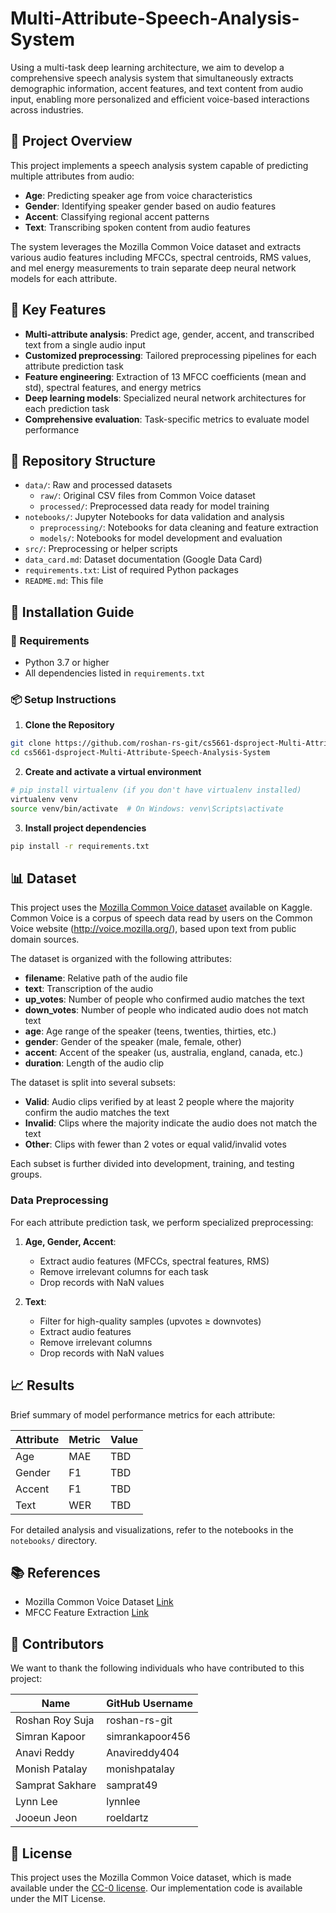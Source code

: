 # Multi-Attribute-Speech-Analysis-System

Using a multi-task deep learning architecture, we aim to develop a comprehensive speech analysis system that simultaneously extracts demographic information, accent features, and text content from audio input, enabling more personalized and efficient voice-based interactions across industries.

## 🎯 Project Overview

This project implements a speech analysis system capable of predicting multiple attributes from audio:
- **Age**: Predicting speaker age from voice characteristics
- **Gender**: Identifying speaker gender based on audio features
- **Accent**: Classifying regional accent patterns
- **Text**: Transcribing spoken content from audio features

The system leverages the Mozilla Common Voice dataset and extracts various audio features including MFCCs, spectral centroids, RMS values, and mel energy measurements to train separate deep neural network models for each attribute.

## 🔑 Key Features

- **Multi-attribute analysis**: Predict age, gender, accent, and transcribed text from a single audio input
- **Customized preprocessing**: Tailored preprocessing pipelines for each attribute prediction task
- **Feature engineering**: Extraction of 13 MFCC coefficients (mean and std), spectral features, and energy metrics
- **Deep learning models**: Specialized neural network architectures for each prediction task
- **Comprehensive evaluation**: Task-specific metrics to evaluate model performance

## 📂 Repository Structure

* `data/`: Raw and processed datasets
  * `raw/`: Original CSV files from Common Voice dataset
  * `processed/`: Preprocessed data ready for model training
* `notebooks/`: Jupyter Notebooks for data validation and analysis
  * `preprocessing/`: Notebooks for data cleaning and feature extraction
  * `models/`: Notebooks for model development and evaluation
* `src/`: Preprocessing or helper scripts
* `data_card.md`: Dataset documentation (Google Data Card)
* `requirements.txt`: List of required Python packages
* `README.md`: This file

## 🚀 Installation Guide

### 🔧 Requirements

* Python 3.7 or higher
* All dependencies listed in `requirements.txt`

### 📦 Setup Instructions

1. **Clone the Repository**

```bash
git clone https://github.com/roshan-rs-git/cs5661-dsproject-Multi-Attribute-Speech-Analysis-System.git
cd cs5661-dsproject-Multi-Attribute-Speech-Analysis-System
```

2. **Create and activate a virtual environment**

```bash
# pip install virtualenv (if you don't have virtualenv installed)
virtualenv venv
source venv/bin/activate  # On Windows: venv\Scripts\activate
```

3. **Install project dependencies**

```bash
pip install -r requirements.txt
```

## 📊 Dataset

This project uses the [Mozilla Common Voice dataset](https://www.kaggle.com/datasets/mozillaorg/common-voice/data) available on Kaggle. Common Voice is a corpus of speech data read by users on the Common Voice website (http://voice.mozilla.org/), based upon text from public domain sources.

The dataset is organized with the following attributes:
- **filename**: Relative path of the audio file
- **text**: Transcription of the audio
- **up_votes**: Number of people who confirmed audio matches the text
- **down_votes**: Number of people who indicated audio does not match text
- **age**: Age range of the speaker (teens, twenties, thirties, etc.)
- **gender**: Gender of the speaker (male, female, other)
- **accent**: Accent of the speaker (us, australia, england, canada, etc.)
- **duration**: Length of the audio clip

The dataset is split into several subsets:
- **Valid**: Audio clips verified by at least 2 people where the majority confirm the audio matches the text
- **Invalid**: Clips where the majority indicate the audio does not match the text
- **Other**: Clips with fewer than 2 votes or equal valid/invalid votes

Each subset is further divided into development, training, and testing groups.

### Data Preprocessing

For each attribute prediction task, we perform specialized preprocessing:

1. **Age, Gender, Accent**:
   - Extract audio features (MFCCs, spectral features, RMS)
   - Remove irrelevant columns for each task
   - Drop records with NaN values

2. **Text**:
   - Filter for high-quality samples (upvotes ≥ downvotes)
   - Extract audio features
   - Remove irrelevant columns
   - Drop records with NaN values

## 📈 Results

Brief summary of model performance metrics for each attribute:

| Attribute | Metric | Value |
|-----------|--------|-------|
| Age       | MAE    | TBD   |
| Gender    | F1     | TBD   |
| Accent    | F1     | TBD   |
| Text      | WER    | TBD   |

For detailed analysis and visualizations, refer to the notebooks in the `notebooks/` directory.

## 📚 References

- Mozilla Common Voice Dataset [Link](https://www.kaggle.com/datasets/mozillaorg/common-voice/data)
- MFCC Feature Extraction [Link](https://pytorch.org/audio/main/generated/torchaudio.transforms.MFCC.html)

## 🤝 Contributors

We want to thank the following individuals who have contributed to this project:

| Name | GitHub Username |
|------|-----------------|
| Roshan Roy Suja | roshan-rs-git |
| Simran Kapoor | simrankapoor456 |
| Anavi Reddy | Anavireddy404 |
| Monish Patalay | monishpatalay |
| Samprat Sakhare | samprat49 |
| Lynn Lee | lynnlee |
| Jooeun Jeon | roeldartz |

## 📄 License

This project uses the Mozilla Common Voice dataset, which is made available under the [CC-0 license](https://creativecommons.org/publicdomain/zero/1.0/). Our implementation code is available under the MIT License.
